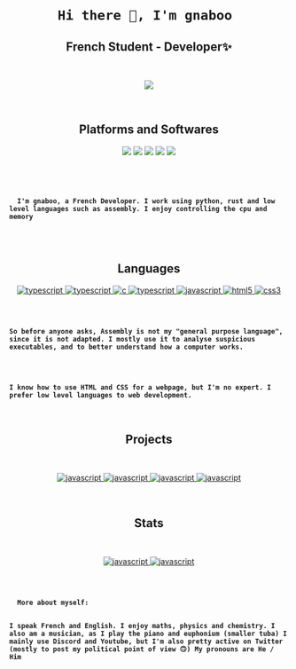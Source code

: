 <h1 align="center"><code>Hi there 👋, I'm gnaboo </h1></code>

<h2 align="center"><strong>French Student - Developer✨</strong></h2>

<br>

<p align="center">
<img src="https://readme-typing-svg.herokuapp.com?size=20&duration=5000&color=78F7BB&center=true&vCenter=true&lines=Welcome+to+my+GitHub+Profil">
</p>

<br>

<strong><h2 align="center">Platforms and Softwares</h2></strong>

<p align="center">
  <img src="https://img.shields.io/badge/Windows-10-292e33?style=flat-square&logo=microsoft&logoColor=ffffff">
  <img src="https://img.shields.io/badge/Linux-Kali-292e33?style=flat-square&logo=Kali-Linux&logoColor=ffffff">
  <img src="https://img.shields.io/badge/Vscode-292e33?style=flat-square&logo=visualstudiocode&logoColor=ffffff">
  <img src="https://img.shields.io/badge/BROWSER-OperaGx-292e33?style=flat-square&logo=Opera">
  <img src="https://img.shields.io/badge/BROWSER-Tor-292e33?style=flat-square&logo=Tor-Project">
</p>

<br>

<p align="center;">
  <code>
  <strong>
  I'm gnaboo, a French Developer. I work using python, rust and low level languages such as assembly. I enjoy controlling the cpu and memory
  </code>
  </strong>
</p>

<br>

<strong><h2 align="center">Languages</h2></strong>

<p align="center">
  <a href="https://www.python.org/" target="_blank"> 
    <img src="https://img.shields.io/badge/python-ffffff.svg?style=for-the-badge&logo=python&logoColor=black"
      alt="typescript"/>
  </a>
    <a href="https://en.wikipedia.org/wiki/Assembly_language" target="_blank"> 
    <img src="https://img.shields.io/badge/Assembly-000000.svg?style=for-the-badge"
      alt="typescript"/>
  </a>
  <a href="https://fr.wikipedia.org/wiki/C%2B%2B" target="_blank"> 
    <img src="https://img.shields.io/badge/C%2B%2B%20-ffffff?style=for-the-badge&logo=cplusplus&logoColor=black"
      alt="c"/>
  </a>
  </a>
    <a href="https://www.python.org/" target="_blank"> 
    <img src="https://img.shields.io/badge/Markdown-000000.svg?style=for-the-badge&logo=markdown&logoColor=white"
      alt="typescript"/>
  </a>
  <a href="https://www.rust-lang.org" target="_blank"> 
    <img src="https://img.shields.io/badge/rust lang-ffffff.svg?style=for-the-badge&logo=rust&logoColor=black"
      alt="javascript"/> 
  </a>
  <a href="https://www.w3.org/html/" target="_blank"> 
    <img src="https://img.shields.io/badge/html-000000.svg?style=for-the-badge&logo=html5&logoColor=white"
      alt="html5"/> 
  </a>
  <a href="https://www.w3schools.com/css/" target="_blank">
    <img src="https://img.shields.io/badge/css-ffffff.svg?style=for-the-badge&logo=css3&logoColor=black"
      alt="css3"/>
  </a>
</p>

<br>

<code>
<strong>
So before anyone asks, Assembly is not my "general purpose language", since it is not adapted. I mostly use it to analyse suspicious executables, and to better understand how a computer works.
</strong>
</code>

<br>

<code>
<strong>
I know how to use HTML and CSS for a webpage, but I'm no expert. I prefer low level languages to web development.
</strong>
</code>

<br>

<strong><h2 align="center">Projects</h2></strong>

<br>

<p align="center">
<a href="https://github.com/gnaboo/RSA" target="_blank"> 
    <img src="https://github-readme-stats.vercel.app/api/pin/?username=gnaboo&repo=RSA&theme=cobalt"
      alt="javascript"/> 
  </a>
<a href="https://github.com/gnaboo/DLogger" target="_blank"> 
    <img src="https://github-readme-stats.vercel.app/api/pin/?username=gnaboo&repo=DLogger&theme=material-palenight"
      alt="javascript"/> 
  </a>
<a href="https://github.com/gnaboo/DiscordRansom" target="_blank"> 
    <img src="https://github-readme-stats.vercel.app/api/pin/?username=gnaboo&repo=DiscordRansom&theme=jolly"
      alt="javascript"/> 
  </a>
  <a href="https://github.com/gnaboo/smp" target="_blank"> 
    <img src="https://github-readme-stats.vercel.app/api/pin/?username=gnaboo&repo=smp&theme=outrun"
      alt="javascript"/> 
  </a>
</p>

<br>

<strong><h2 align="center">Stats</h2></strong>

<br>

<p align="center">
<a href="https://github.com/gnaboo/RSA" target="_blank"> 
    <img src="https://github-readme-stats.vercel.app/api?username=gnaboo&show_icons=true&theme=onedark"
      alt="javascript"/> 
  </a>
  <a href="https://github.com/gnaboo/RSA" target="_blank"> 
    <img src="https://github-readme-stats.vercel.app/api/top-langs/?username=gnaboo&layout=compact&theme=onedark"
      alt="javascript"/> 
  </a>
<p>

<br>

<code>
<strong>
  More about myself:

  I speak French and English. I enjoy maths, physics and chemistry.
  I also am a musician, as I play the piano and euphonium (smaller tuba)
  I mainly use Discord and Youtube, but I'm also pretty active on Twitter (mostly to post my political point of view 🙃)
  My pronouns are He / Him
</strong>
</code>


